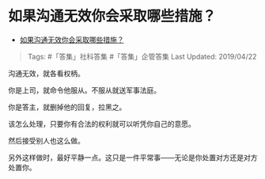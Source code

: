 # 如果沟通无效你会采取哪些措施？

- [如果沟通无效你会采取哪些措施？](https://www.zhihu.com/question/23418252/answer/659008704)

>Tags: #「答集」社科答集  #「答集」企管答集 
>Last Updated: 2019/04/22

沟通无效，就各看权柄。

你是上司，就命令他服从。不服从就送军事法庭。

你是答主，就删掉他的回复，拉黑之。

该怎么处理，只要你有合法的权利就可以听凭你自己的意愿。

然后接受别人也这么做。

另外这样做时，最好平静一点。这只是一件平常事——无论是你处置对方还是对方处置你。
